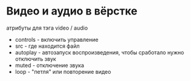 # Видео и аудио в вёрстке
атрибуты для тэга video / audio
- controls - включить управление
- src - где находится файл
- autoplay - автозапуск воспроизведения, чтобы сработало нужно отключить звук
- muted - отключение звука
- loop - "петля" или повторение видео
